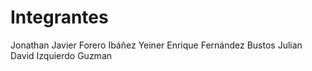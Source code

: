 # Integrantes
Jonathan Javier Forero Ibáñez
Yeiner Enrique Fernández Bustos
Julian David Izquierdo Guzman
